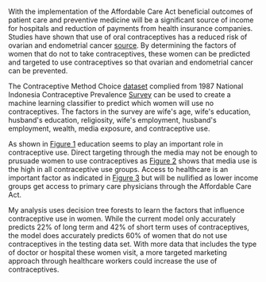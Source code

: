 

With the implementation of the Affordable Care Act beneficial outcomes of patient care and preventive medicine will be a significant source of income for hospitals and reduction of payments from health insurance companies. Studies have shown that use of oral contraceptives has a reduced risk of ovarian and endometrial cancer [source](http://www.cancer.gov/cancertopics/factsheet/Risk/oral-contraceptives). By determining the factors of women that do not to take contraceptives, these women can be predicted and targeted to use contraceptives so that ovarian and endometrial cancer can be prevented.

The Contraceptive Method Choice [dataset](https://archive.ics.uci.edu/ml/datasets/Contraceptive+Method+Choice) complied from 1987 National Indonesia Contraceptive Prevalence [Survey](http://catalog.ihsn.org/index.php/catalog/2483) can be used to create a machine learning classifier to predict which women will use no contraceptives. The factors in the survey are wife's age, wife's education, husband's education, religiosity, wife's employment, husband's employment, wealth, media exposure, and contraceptive use.

As shown in [Figure 1](https://github.com/kjspring/incubator/blob/master/question3/graphs/fig1.png) education seems to play an important role in contraceptive use. Direct targeting through the media may not be enough to prusuade women to use contraceptives as [Figure 2](https://github.com/kjspring/incubator/blob/master/question3/graphs/fig2.png) shows that media use is the high in all contraceptive use groups. Access to healthcare is an important factor as indicated in [Figure 3](https://github.com/kjspring/incubator/blob/master/question3/graphs/fig3.png) but will be nullified as lower income groups get access to primary care physicians through the Affordable Care Act.

My analysis uses decision tree forests to learn the factors that influence contraceptive use in women. While the current model only accurately predicts 22% of long term and 42% of short term uses of contraceptives, the model does accurately predicts 60% of women that do not use contraceptives in the testing data set. With more data that includes the type of doctor or hospital these women visit, a more targeted marketing approach through healthcare workers could increase the use of contraceptives.
